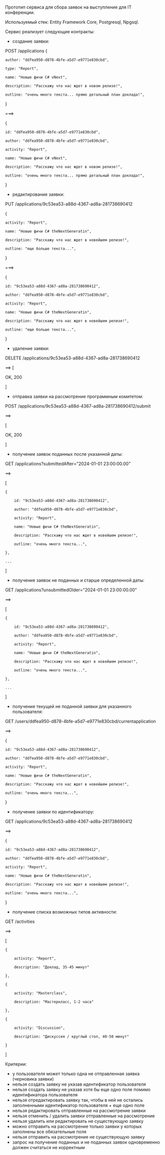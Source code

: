 Прототип сервиса для сбора заявок на выступление для IT конференции. 

Используемый стек:
Entity Framework Core, Postgresql, Npgsql.

Сервис реализует следующие контракты:
- создание заявки:

POST /applications
{

	author: "ddfea950-d878-4bfe-a5d7-e9771e830cbd",

	type: "Report",

	name: "Новые фичи C# vNext",

	description: "Расскажу что нас ждет в новом релизе!",

	outline: "очень много текста... прямо детальный план доклада!",

}

===>

{

	id: "ddfea950-d878-4bfe-a5d7-e9771e830cbd",

	author: "ddfea950-d878-4bfe-a5d7-e9771e830cbd",

	activity: "Report",

	name: "Новые фичи C# vNext",

	description: "Расскажу что нас ждет в новом релизе!",

	outline: "очень много текста... прямо детальный план доклада!",

}

- редактирование заявки:

PUT /applications/9c53ea53-a88d-4367-ad8a-281738690412

{

	activity: "Report",

	name: "Новые фичи C# theNextGeneratin",

	description: "Расскажу что нас ждет в новейшем релизе!",

	outline: "еще больше текста...",

}

===>

{

	id: "9c53ea53-a88d-4367-ad8a-281738690412",

	author: "ddfea950-d878-4bfe-a5d7-e9771e830cbd",

	activity: "Report",

	name: "Новые фичи C# theNextGeneratin",

	description: "Расскажу что нас ждет в новейшем релизе!",

	outline: "еще больше текста...",

}


- удаление заявки:

DELETE /applications/9c53ea53-a88d-4367-ad8a-281738690412

==>
[

OK, 200

]

- отправка заявки на рассмотрение программным комитетом:

POST /applications/9c53ea53-a88d-4367-ad8a-281738690412/submit

==>

[

OK, 200

]


- получение заявок поданных после указанной даты:

GET /applications?submittedAfter="2024-01-01 23:00:00.00"

==>

[

	{

		id: "9c53ea53-a88d-4367-ad8a-281738690412",

		author: "ddfea950-d878-4bfe-a5d7-e9771e830cbd",

		activity: "Report",

		name: "Новые фичи C# theNextGeneratin",

		description: "Расскажу что нас ждет в новейшем релизе!",

		outline: "очень много текста...",

	},

	...

]


- получение заявок не поданных и старше определенной даты:

GET /applications?unsubmittedOlder="2024-01-01 23:00:00.00"

==>

[

	{

		id: "9c53ea53-a88d-4367-ad8a-281738690412",

		author: "ddfea950-d878-4bfe-a5d7-e9771e830cbd",

		activity: "Report",

		name: "Новые фичи C# theNextGeneratin",

		description: "Расскажу что нас ждет в новейшем релизе!",

		outline: "очень много текста...",

	},

	...

]


- получение текущей не поданной заявки для указанного пользователя:

GET /users/ddfea950-d878-4bfe-a5d7-e9771e830cbd/currentapplication

==>

{

	id: "9c53ea53-a88d-4367-ad8a-281738690412",

	author: "ddfea950-d878-4bfe-a5d7-e9771e830cbd",

	activity: "Report",

	name: "Новые фичи C# theNextGeneratin",

	description: "Расскажу что нас ждет в новейшем релизе!",

	outline: "очень много текста...",

}


- получение заявки по идентификатору:

GET /applications/9c53ea53-a88d-4367-ad8a-281738690412

==>

{

	id: "9c53ea53-a88d-4367-ad8a-281738690412",

	author: "ddfea950-d878-4bfe-a5d7-e9771e830cbd",

	activity: "Report",

	name: "Новые фичи C# theNextGeneratin",

	description: "Расскажу что нас ждет в новейшем релизе!",

	outline: "очень много текста...",

}


- получение списка возможных типов активности:

GET /activities

==>

[

	{ 

		activity: "Report",

		description: "Доклад, 35-45 минут"

	},

	{ 

		activity: "Masterclass",

		description: "Мастеркласс, 1-2 часа"

	},

	{ 

		activity: "Discussion",

		description: "Дискуссия / круглый стол, 40-50 минут"

	}

]


Критерии:
- у пользователя может только одна не отправленная заявка (черновика заявки)
- нельзя создать заявку не указав идентификатор пользователя
- нельзя создать заявку не указав хотя бы еще одно поле помимо идентификатора пользователя
- нельзя отредактировать заявку так, чтобы  в ней не остались заполненными идентификатор пользователя + еще одно поле
- нельзя редактировать отправленные на рассмотрение заявки
- нельзя отменить / удалить заявки отправленные на рассмотрение
- нельзя удалить или редактировать не существующую заявку
- можно отправить на рассмотрение только заявки у которых заполнены все обязательные поля
- нельзя отправить на рассмотрение не существующую заявку
- запрос на получение поданных и не поданных заявок одновременно должен считаться не корректным